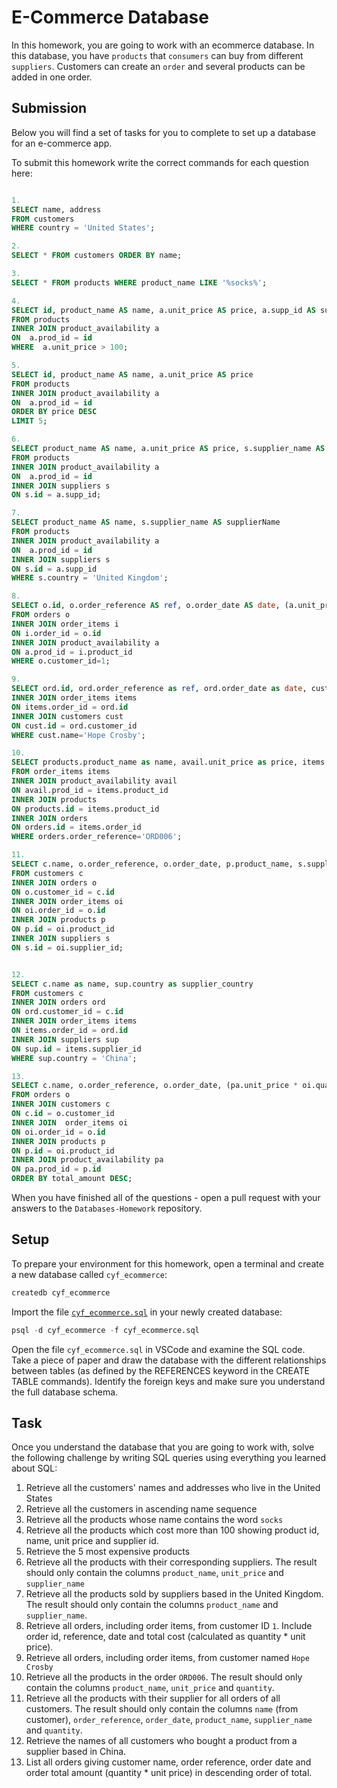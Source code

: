 # E-Commerce Database

In this homework, you are going to work with an ecommerce database. In this database, you have `products` that `consumers` can buy from different `suppliers`. Customers can create an `order` and several products can be added in one order.

## Submission

Below you will find a set of tasks for you to complete to set up a database for an e-commerce app.

To submit this homework write the correct commands for each question here:

```sql

1.
SELECT name, address
FROM customers
WHERE country = 'United States';

2.
SELECT * FROM customers ORDER BY name;

3.
SELECT * FROM products WHERE product_name LIKE '%socks%';

4.
SELECT id, product_name AS name, a.unit_price AS price, a.supp_id AS supplier_id
FROM products
INNER JOIN product_availability a
ON  a.prod_id = id
WHERE  a.unit_price > 100;

5.
SELECT id, product_name AS name, a.unit_price AS price
FROM products
INNER JOIN product_availability a
ON  a.prod_id = id
ORDER BY price DESC
LIMIT 5;

6.
SELECT product_name AS name, a.unit_price AS price, s.supplier_name AS supplierName
FROM products
INNER JOIN product_availability a
ON  a.prod_id = id
INNER JOIN suppliers s
ON s.id = a.supp_id;

7.
SELECT product_name AS name, s.supplier_name AS supplierName
FROM products
INNER JOIN product_availability a
ON  a.prod_id = id
INNER JOIN suppliers s
ON s.id = a.supp_id
WHERE s.country = 'United Kingdom';

8.
SELECT o.id, o.order_reference AS ref, o.order_date AS date, (a.unit_price*i.quantity) AS Total_cost
FROM orders o
INNER JOIN order_items i
ON i.order_id = o.id
INNER JOIN product_availability a
ON a.prod_id = i.product_id
WHERE o.customer_id=1;

9.
SELECT ord.id, ord.order_reference as ref, ord.order_date as date, cust.name FROM orders ord
INNER JOIN order_items items
ON items.order_id = ord.id
INNER JOIN customers cust
ON cust.id = ord.customer_id
WHERE cust.name='Hope Crosby';

10.
SELECT products.product_name as name, avail.unit_price as price, items.quantity as quantity
FROM order_items items
INNER JOIN product_availability avail
ON avail.prod_id = items.product_id
INNER JOIN products
ON products.id = items.product_id
INNER JOIN orders
ON orders.id = items.order_id
WHERE orders.order_reference='ORD006';

11.
SELECT c.name, o.order_reference, o.order_date, p.product_name, s.supplier_name, oi.quantity
FROM customers c
INNER JOIN orders o
ON o.customer_id = c.id
INNER JOIN order_items oi
ON oi.order_id = o.id
INNER JOIN products p
ON p.id = oi.product_id
INNER JOIN suppliers s
ON s.id = oi.supplier_id;


12.
SELECT c.name as name, sup.country as supplier_country
FROM customers c
INNER JOIN orders ord
ON ord.customer_id = c.id
INNER JOIN order_items items
ON items.order_id = ord.id
INNER JOIN suppliers sup
ON sup.id = items.supplier_id
WHERE sup.country = 'China';

13.
SELECT c.name, o.order_reference, o.order_date, (pa.unit_price * oi.quantity) as total_amount
FROM orders o
INNER JOIN customers c
ON c.id = o.customer_id
INNER JOIN  order_items oi
ON oi.order_id = o.id
INNER JOIN products p
ON p.id = oi.product_id
INNER JOIN product_availability pa
ON pa.prod_id = p.id
ORDER BY total_amount DESC;

```

When you have finished all of the questions - open a pull request with your answers to the `Databases-Homework` repository.

## Setup

To prepare your environment for this homework, open a terminal and create a new database called `cyf_ecommerce`:

```sql
createdb cyf_ecommerce
```

Import the file [`cyf_ecommerce.sql`](./cyf_ecommerce.sql) in your newly created database:

```sql
psql -d cyf_ecommerce -f cyf_ecommerce.sql
```

Open the file `cyf_ecommerce.sql` in VSCode and examine the SQL code. Take a piece of paper and draw the database with the different relationships between tables (as defined by the REFERENCES keyword in the CREATE TABLE commands). Identify the foreign keys and make sure you understand the full database schema.

## Task

Once you understand the database that you are going to work with, solve the following challenge by writing SQL queries using everything you learned about SQL:

1. Retrieve all the customers' names and addresses who live in the United States
2. Retrieve all the customers in ascending name sequence
3. Retrieve all the products whose name contains the word `socks`
4. Retrieve all the products which cost more than 100 showing product id, name, unit price and supplier id.
5. Retrieve the 5 most expensive products
6. Retrieve all the products with their corresponding suppliers. The result should only contain the columns `product_name`, `unit_price` and `supplier_name`
7. Retrieve all the products sold by suppliers based in the United Kingdom. The result should only contain the columns `product_name` and `supplier_name`.
8. Retrieve all orders, including order items, from customer ID `1`. Include order id, reference, date and total cost (calculated as quantity \* unit price).
9. Retrieve all orders, including order items, from customer named `Hope Crosby`
10. Retrieve all the products in the order `ORD006`. The result should only contain the columns `product_name`, `unit_price` and `quantity`.
11. Retrieve all the products with their supplier for all orders of all customers. The result should only contain the columns `name` (from customer), `order_reference`, `order_date`, `product_name`, `supplier_name` and `quantity`.
12. Retrieve the names of all customers who bought a product from a supplier based in China.
13. List all orders giving customer name, order reference, order date and order total amount (quantity \* unit price) in descending order of total.
